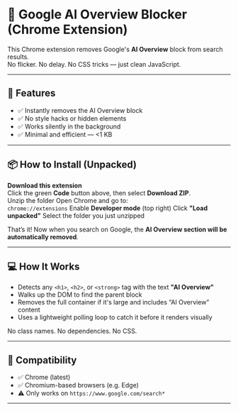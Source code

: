 # 🧠 Google AI Overview Blocker (Chrome Extension)

This Chrome extension removes Google's **AI Overview** block from search results.  
No flicker. No delay. No CSS tricks — just clean JavaScript.

---

## 🚀 Features

- ✅ Instantly removes the AI Overview block
- ✅ No style hacks or hidden elements
- ✅ Works silently in the background
- ✅ Minimal and efficient — <1 KB

---
## 📦 How to Install (Unpacked)
**Download this extension**  
Click the green **Code** button above, then select **Download ZIP**.  
Unzip the folder
Open Chrome and go to:  
   `chrome://extensions`
Enable **Developer mode** (top right)
Click **"Load unpacked"**
Select the folder you just unzipped

That’s it! Now when you search on Google, the **AI Overview section will be automatically removed**.

---

## 💻 How It Works

- Detects any `<h1>`, `<h2>`, or `<strong>` tag with the text **"AI Overview"**
- Walks up the DOM to find the parent block
- Removes the full container if it's large and includes “AI Overview” content
- Uses a lightweight polling loop to catch it before it renders visually

No class names. No dependencies. No CSS.

---

## 🧪 Compatibility

- ✅ Chrome (latest)
- ✅ Chromium-based browsers (e.g. Edge)
- ⚠️ Only works on `https://www.google.com/search*`

---

